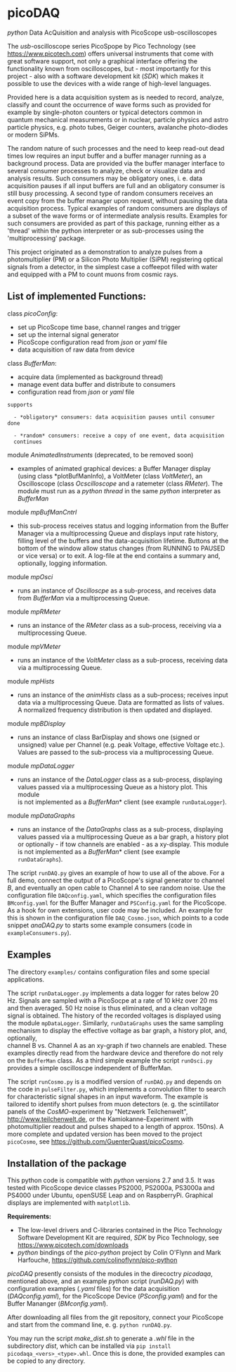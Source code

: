 # picoDAQ

*python* Data AcQuisition and analysis with PicoScope usb-oscilloscopes

The *usb*-oscilloscope series PicoSpope by Pico Technology
(see <https://www.picotech.com>)
offers universal instruments that come with great software support, not
only a graphical interface offering the functionality known from oscilloscopes,
but - most importantly for this project - also with a software development kit
(*SDK*) which makes it possible to use the devices with a wide range of
high-level languages.

Provided here is a data acquisition system as is needed to record,
analyze, classify and count the occurrence of wave forms such as provided
for example by single-photon counters or typical detectors common in
quantum mechanical measurements or in nuclear, particle physics and astro
particle physics, e.g. photo tubes, Geiger counters, avalanche photo-diodes
or modern SiPMs.

The random nature of such processes and the need to keep read-out dead 
times low requires an input buffer and a buffer manager running as a 
background process. Data are provided via the buffer manager 
interface to several consumer processes to analyze, check or visualize 
data and analysis results. Such consumers may be obligatory ones, 
i. e. data acquisition pauses if all input buffers are full and an 
obligatory consumer is still busy processing. A second type of random 
consumers receives an event copy from the buffer manager upon request, 
without pausing the data acquisition process. Typical examples of 
random consumers are displays of a subset of the wave forms or of 
intermediate analysis results. Examples for such consumers are provided
as part of this package, running either as a 'thread' within the python
interpreter or as sub-processes using the 'multiprocessing' package.

This project originated as a demonstration to analyze pulses from a 
photomultiplier (PM) or a Silicon Photo Multiplier (SiPM) registering
optical signals from  a detector, in the simplest case a coffeepot
filled with water and equipped with a PM to count muons from cosmic rays. 

## List of implemented **Functions**:

   class *picoConfig*:

   - set up PicoScope time base, channel ranges and trigger
   - set up the internal signal generator
   - PicoScope configuration read from *json* or *yaml* file
   - data acquisition of raw data from device

  class *BufferMan*:

   - acquire data (implemented as background thread)
   - manage event data buffer and distribute to consumers
   - configuration read from *json* or *yaml* file

    supports 
    
      - *obligatory* consumers: data acquisition pauses until consumer done

      - *random* consumers: receive a copy of one event, data acquisition 
      continues

  module *AnimatedInstruments* (deprecated, to be removed soon)

   - examples of animated graphical devices: a Buffer Manager display
        (using class *plotBufManInfo), a VoltMeter (class *VoltMeter*),
         an Oscilloscope (class *Ocscilloscope* and a ratemeter
         (class *RMeter*). The module must run as a *python* *thread* in
         the same *python* interpreter as *BufferMan*

 
  module *mpBufManCntrl*

   - this sub-process receives status and logging information from the Buffer
     Manager via a multiprocessing Queue and displays input rate history, filling
     level of the buffers and the data-acquisition lifetime. Buttons at the bottom
     of the window allow status changes (from RUNNING to PAUSED or vice versa) or to
     exit. A log-file at the end contains a summary and, optionally, logging
     information. 

  module *mpOsci*

   - runs an instance of *Oscilloscpe* as a sub-process, and receives
        data from *BufferMan* via a multiprocessing Queue.

  module *mpRMeter* 

   - runs an instance of the *RMeter* class as a sub-process, receiving
        via a multiprocessing Queue.

  module *mpVMeter* 

   - runs an instance of the *VoltMeter* class as a sub-process, receiving
        data via a multiprocessing Queue. 

  module *mpHists* 
 
  - runs an instance of the *animHists* class as a sub-process; receives 
       input data via a multiprocessing Queue. Data are formatted as lists 
       of values. A normalized frequency distribution is then updated and 
       displayed.

  module *mpBDisplay* 

  - runs an instance of class BarDisplay and shows one (signed or unsigned)
       value per Channel (e.g. peak Voltage, effective Voltage etc.). Values 
       are passed to the sub-process via a multiprocessing Queue.

 module *mpDataLogger* 

   - runs an instance of the *DataLogger* class as a sub-process, displaying  
     values passed via a multiprocessing Queue as a history plot. This module  
      is not implemented as a *BufferMan** client (see example `runDataLogger`).

  module *mpDataGraphs* 

   - runs an instance of the *DataGraphs* class as a sub-process, 
    displaying values passed via a multiprocessing Queue as a bar graph, a
    history plot or optionally - if tow channels are enabled - as a xy-display.
    This module is not implemented as a *BufferMan** client (see example   
    `runDataGraphs`).


The script `runDAQ.py` gives an example of how to use all of the above. For a
full demo, connect the output of a PicoScope's signal generator to channel *B*,
and eventually an open cable to Channel *A* to see random noise. 
Use the configuration file `DAQconfig.yaml`, which specifies the configuration files
`BMconfig.yaml` for the Buffer Manager and `PSConfig.yaml` for the
PicoScope. As a hook for own extensions, user code may be included. An example
for this is shown in the configuration file `DAQ_Cosmo.json`, which points to a
code snippet *anaDAQ.py* to starts some example consumers (code in
`exampleConsumers.py`).


## Examples

The directory `examples/` contains configuration files and some 
special applications. 

The script `runDataLogger.py` implements a data logger for rates
below 20 Hz. Signals are sampled with a PicoSocpe at a rate of
10 kHz over 20 ms and then averaged. 50 Hz noise is thus eliminated,
and a clean voltage signal is obtained. The history of the recorded
voltages is displayed using the module `mpDataLogger`. 
Similarly, `runDataGraphs` uses the same sampling mechanism to
display the effective voltage as bar graph, a history plot, and, optionally,   
channel B vs. Channel A as an xy-graph if two channels are enabled.
These examples directly read from the hardware device and
therefore do not rely on the `BufferMan` class.
As a third simple example the script `runOsci.py` provides a simple
oscilloscpe independent of BufferMan. 

The script `runCosmo.py` is a modified version of `runDAQ.py` and
depends on the code in `pulseFilter.py`, which implements a
convolution filter to search for characteristic signal shapes in
an input waveform. The example is tailored to identify short pulses
from muon detectors (e. g. the scintillator panels of the
*CosMO*-experiment by "Netzwerk Teilchenwelt", 
<http://www.teilchenwelt.de>, 
or the Kamiokanne-Experiment with photomultiplier readout and
pulses shaped to a length of approx. 150ns). A more complete and
updated version has been moved to the project `picoCosmo`,
see <https://github.com/GuenterQuast/picoCosmo>. 


## Installation of the package

This python code is compatible with *python* versions 2.7 and 3.5.
It was tested with PicoScope device classes PS2000, PS2000a,
PS3000a and PS4000 under Ubuntu, openSUSE Leap and on RaspberryPi.
Graphical displays are implemented with `matplotlib`.

**Requirements:**

  - The low-level drivers and C-libraries contained in the Pico Technology
    Software Development Kit are required,  *SDK* by Pico Technology,
    see  https://www.picotech.com/downloads
  - *python* bindings of the *pico-python* project by Colin O'Flynn
    and Mark Harfouche, https://github.com/colinoflynn/pico-python

*picoDAQ* presently consists of the modules in the direcoctry *picodaqa*, mentioned
above, and an example *python* script (*runDAQ.py*) with configuration examples
(*.yaml* files) for the data acquisition (*DAQconfig.yaml*), for the PicoScope
Device (*PSconfig.yaml*) and for the Buffer Mananger (*BMconfig.yaml*).

After downloading all files from the git repository, connect your PicoScope
and start from the command line, e. g. `python runDAQ.py`. 

You may run the script *make_dist.sh* to generate a *.whl* file in the
subdirectory *dist*, which can be installed via `pip install
picodaqa_<vers>_<type>.whl`. Once this is done, the provided examples can
be copied to any directory. 

